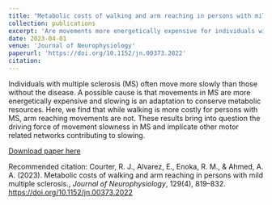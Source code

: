 ```yaml
---
title: "Metabolic costs of walking and arm reaching in persons with mild multiple sclerosis"
collection: publications
excerpt: 'Are movements more energetically expensive for individuals with MS?'
date: 2023-04-01
venue: 'Journal of Neurophysiology'
paperurl: 'https://doi.org/10.1152/jn.00373.2022'
citation: 
---
```


Individuals with multiple sclerosis (MS) often move more slowly than those without the disease. A possible cause is that movements in MS are more energetically expensive and slowing is an adaptation to conserve metabolic resources. Here, we find that while walking is more costly for persons with MS, arm reaching movements are not. These results bring into question the driving force of movement slowness in MS and implicate other motor related networks contributing to slowing.

[Download paper here](https://doi.org/10.1152/jn.00373.2022)

Recommended citation: Courter, R. J., Alvarez, E., Enoka, R. M., & Ahmed, A. A. (2023). Metabolic costs of walking and arm reaching in persons with mild multiple sclerosis., <i>Journal of Neurophysiology</i>, 129(4), 819–832. https://doi.org/10.1152/jn.00373.2022

